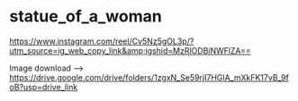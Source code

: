 # statue_of_a_woman
https://www.instagram.com/reel/Cv5Nz5gOL3p/?utm_source=ig_web_copy_link&amp;igshid=MzRlODBiNWFlZA==

Image download --> https://drive.google.com/drive/folders/1zgxN_Se59rjI7HGlA_mXkFK17yB_9foB?usp=drive_link
